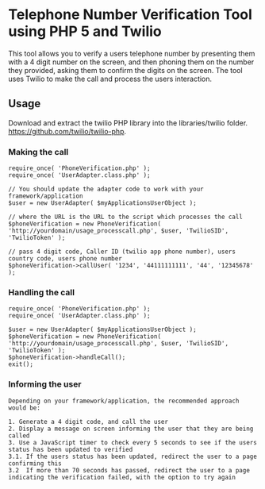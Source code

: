 # Telephone Number Verification Tool using PHP 5 and Twilio

This tool allows you to verify a users telephone number by presenting them with a 4 digit number on the screen, and then phoning them on the number they provided, asking them to confirm the digits on the screen.  The tool uses Twilio to make the call and process the users interaction.

## Usage

Download and extract the twilio PHP library into the libraries/twilio folder. https://github.com/twilio/twilio-php.

### Making the call

	require_once( 'PhoneVerification.php' );
	require_once( 'UserAdapter.class.php' );
	
	// You should update the adapter code to work with your framework/application
	$user = new UserAdapter( $myApplicationsUserObject );
	
	// where the URL is the URL to the script which processes the call
	$phoneVerification = new PhoneVerification( 'http://yourdomain/usage_processcall.php', $user, 'TwilioSID', 'TwilioToken' );
	
	// pass 4 digit code, Caller ID (twilio app phone number), users country code, users phone number
	$phoneVerification->callUser( '1234', '44111111111', '44', '12345678' );
	
### Handling the call

	require_once( 'PhoneVerification.php' );
	require_once( 'UserAdapter.class.php' );
	
	$user = new UserAdapter( $myApplicationsUserObject );
	$phoneVerification = new PhoneVerification( 'http://yourdomain/usage_processcall.php', $user, 'TwilioSID', 'TwilioToken' );
	$phoneVerification->handleCall();
	exit();
	
### Informing the user

	Depending on your framework/application, the recommended approach would be:
	
	1. Generate a 4 digit code, and call the user
	2. Display a message on screen informing the user that they are being called
	3. Use a JavaScript timer to check every 5 seconds to see if the users status has been updated to verified
	3.1. If the users status has been updated, redirect the user to a page confirming this
	3.2  If more than 70 seconds has passed, redirect the user to a page indicating the verification failed, with the option to try again